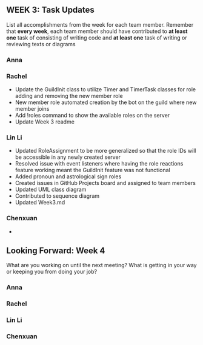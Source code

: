 ## WEEK 3: Task Updates

List all accomplishments from the week for each team member. Remember that **every week**, each team member should have contributed to **at least one** task of consisting of writing code and **at least one** task of writing or reviewing texts or diagrams

### Anna
### Rachel
- Update the GuildInit class to utilize Timer and TimerTask classes for role adding and removing the new member role
- New member role automated creation by the bot on the guild where new member joins
- Add !roles command to show the available roles on the server
- Update Week 3 readme
### Lin Li
- Updated RoleAssignment to be more generalized so that the role IDs will be accessible in any newly created server
- Resolved issue with event listeners where having the role reactions feature working meant the GuildInit feature was not functional
- Added pronoun and astrological sign roles
- Created issues in GitHub Projects board and assigned to team members
- Updated UML class diagram
- Contributed to sequence diagram
- Updated Week3.md
### Chenxuan
- 
## Looking Forward: Week 4
What are you working on until the next meeting? What is getting in your way or keeping you from doing your job?

### Anna
### Rachel
### Lin Li
### Chenxuan
